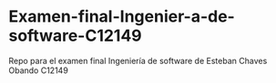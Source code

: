 # Examen-final-Ingenier-a-de-software-C12149
Repo para el examen final Ingeniería de software de Esteban Chaves Obando C12149
